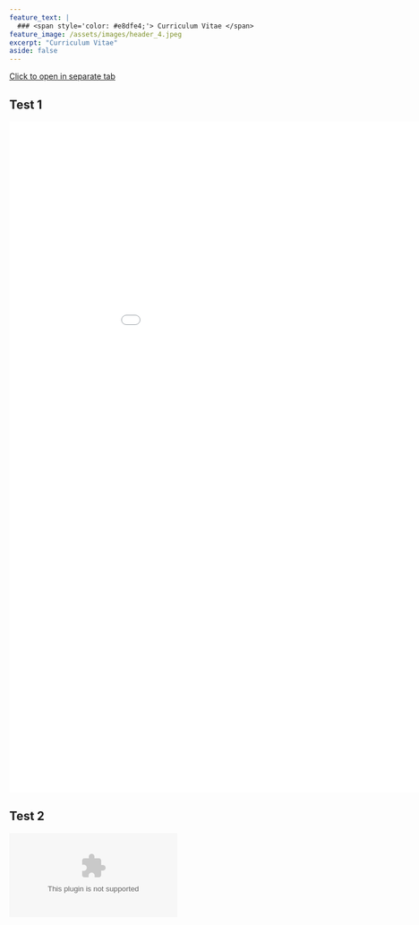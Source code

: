 ```yaml
---
feature_text: |
  ### <span style='color: #e8dfe4;'> Curriculum Vitae </span>
feature_image: /assets/images/header_4.jpeg 
excerpt: "Curriculum Vitae"
aside: false
---
```




<a href="/files/Gastonguay_Madeleine_CV.pdf" target="_blank"> Click to open in separate tab </a>

## Test 1
<div style="display:table; margin-left:auto; margin-right:auto;"> 
<iframe src="/files/Gastonguay_Madeleine_CV.pdf" style="width:1000px; height:1200px;" frameborder="0"></iframe>
</div>

## Test 2
<embed src="/files/Gastonguay_Madeleine_CV.pdf" type=”application/pdf” width=”100%” height=”100%”>
